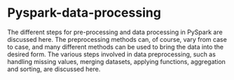 # Pyspark-data-processing

The different steps for pre-processing and data processing in PySpark are discussed here. The preprocessing methods can, of course, vary from case to case, and many different methods can be used to bring the data into the desired form. The various steps involved in data preprocessing, such as handling missing values, merging datasets, applying functions, aggregation and sorting, are discussed here.